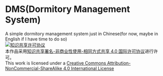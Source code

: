# DMS(Dormitory Management System)
A simple dormitory management system just in Chinese(for now, maybe in English if I have time to do so)  
[![知识共享许可协议](https://i.creativecommons.org/l/by-nc-sa/4.0/88x31.png)](http://creativecommons.org/licenses/by-nc-sa/4.0/)  
本作品采用[知识共享署名-非商业性使用-相同方式共享 4.0 国际许可协议](http://creativecommons.org/licenses/by-nc-sa/4.0/ "license")进行许可。  
This work is licensed under a [Creative Commons Attribution-NonCommercial-ShareAlike 4.0 International License](http://creativecommons.org/licenses/by-nc-sa/4.0/ "license")
